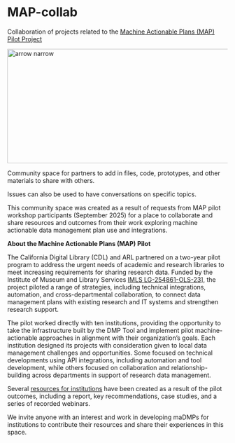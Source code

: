 # MAP-collab
Collaboration of projects related to the [Machine Actionable Plans (MAP) Pilot Project](https://bit.ly/mappilot)

<img width="2056" height="261" alt="arrow narrow" src="https://github.com/user-attachments/assets/97a719bb-f1a1-414a-a593-0e4584a55d95" />

Community space for partners to add in files, code, prototypes, and other materials to share with others.

Issues can also be used to have conversations on specific topics.

This community space was created as a result of requests from MAP pilot workshop participants (September 2025) for a place to collaborate and share resources and outcomes from their work exploring machine actionable data management plan use and integrations.

<strong>About the Machine Actionable Plans (MAP) Pilot</strong>

The California Digital Library (CDL) and ARL partnered on a two-year pilot program to address the urgent needs of academic and research libraries to meet increasing requirements for sharing research data. Funded by the Institute of Museum and Library Services [IMLS LG-254861-OLS-23](https://www.imls.gov/grants/awarded/lg-254861-ols-23)], the project piloted a range of strategies, including technical integrations, automation, and cross-departmental collaboration, to connect data management plans with existing research and IT systems and strengthen research support. 

The pilot worked directly with ten institutions, providing the opportunity to take the infrastructure built by the DMP Tool and implement pilot machine-actionable approaches in alignment with their organization’s goals. Each institution designed its projects with consideration given to local data management challenges and opportunities. Some focused on technical developments using API integrations, including automation and tool development, while others focused on collaboration and relationship-building across departments in support of research data management. 

Several [resources for institutions](https://bit.ly/mappilot) have been created as a result of the pilot outcomes, including a report, key recommendations, case studies, and a series of recorded webinars.

We invite anyone with an interest and work in developing maDMPs for institutions to contribute their resources and share their experiences in this space.
